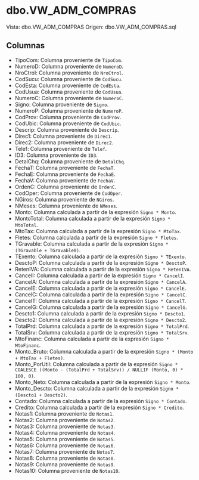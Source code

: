 # dbo.VW_ADM_COMPRAS

Vista: dbo.VW_ADM_COMPRAS
Origen: dbo.VW_ADM_COMPRAS.sql

## Columnas

- TipoCom: Columna proveniente de `TipoCom`.
- NumeroD: Columna proveniente de `NumeroD`.
- NroCtrol: Columna proveniente de `NroCtrol`.
- CodSucu: Columna proveniente de `CodSucu`.
- CodEsta: Columna proveniente de `CodEsta`.
- CodUsua: Columna proveniente de `CodUsua`.
- NumeroC: Columna proveniente de `NumeroC`.
- Signo: Columna proveniente de `Signo`.
- NumeroP: Columna proveniente de `NumeroP`.
- CodProv: Columna proveniente de `CodProv`.
- CodUbic: Columna proveniente de `CodUbic`.
- Descrip: Columna proveniente de `Descrip`.
- Direc1: Columna proveniente de `Direc1`.
- Direc2: Columna proveniente de `Direc2`.
- Telef: Columna proveniente de `Telef`.
- ID3: Columna proveniente de `ID3`.
- DetalChq: Columna proveniente de `DetalChq`.
- FechaT: Columna proveniente de `FechaT`.
- FechaE: Columna proveniente de `FechaE`.
- FechaV: Columna proveniente de `FechaV`.
- OrdenC: Columna proveniente de `OrdenC`.
- CodOper: Columna proveniente de `CodOper`.
- NGiros: Columna proveniente de `NGiros`.
- NMeses: Columna proveniente de `NMeses`.
- Monto: Columna calculada a partir de la expresión `Signo * Monto`.
- MontoTotal: Columna calculada a partir de la expresión `Signo * MtoTotal`.
- MtoTax: Columna calculada a partir de la expresión `Signo * MtoTax`.
- Fletes: Columna calculada a partir de la expresión `Signo * Fletes`.
- TGravable: Columna calculada a partir de la expresión `Signo * (TGravable + TGravable0)`.
- TExento: Columna calculada a partir de la expresión `Signo * TExento`.
- DesctoP: Columna calculada a partir de la expresión `Signo * DesctoP`.
- RetenIVA: Columna calculada a partir de la expresión `Signo * RetenIVA`.
- CancelI: Columna calculada a partir de la expresión `Signo * CancelI`.
- CancelA: Columna calculada a partir de la expresión `Signo * CancelA`.
- CancelE: Columna calculada a partir de la expresión `Signo * CancelE`.
- CancelC: Columna calculada a partir de la expresión `Signo * CancelC`.
- CancelT: Columna calculada a partir de la expresión `Signo * CancelT`.
- CancelG: Columna calculada a partir de la expresión `Signo * CancelG`.
- Descto1: Columna calculada a partir de la expresión `Signo * Descto1`.
- Descto2: Columna calculada a partir de la expresión `Signo * Descto2`.
- TotalPrd: Columna calculada a partir de la expresión `Signo * TotalPrd`.
- TotalSrv: Columna calculada a partir de la expresión `Signo * TotalSrv`.
- MtoFinanc: Columna calculada a partir de la expresión `Signo * MtoFinanc`.
- Monto_Bruto: Columna calculada a partir de la expresión `Signo * (Monto + MtoTax + Fletes)`.
- Monto_PorUtil: Columna calculada a partir de la expresión `Signo * COALESCE ((Monto - (TotalPrd + TotalSrv)) / NULLIF (Monto, 0) * 100, 0)`.
- Monto_Neto: Columna calculada a partir de la expresión `Signo * Monto`.
- Monto_Descto: Columna calculada a partir de la expresión `Signo * (Descto1 + Descto2)`.
- Contado: Columna calculada a partir de la expresión `Signo * Contado`.
- Credito: Columna calculada a partir de la expresión `Signo * Credito`.
- Notas1: Columna proveniente de `Notas1`.
- Notas2: Columna proveniente de `Notas2`.
- Notas3: Columna proveniente de `Notas3`.
- Notas4: Columna proveniente de `Notas4`.
- Notas5: Columna proveniente de `Notas5`.
- Notas6: Columna proveniente de `Notas6`.
- Notas7: Columna proveniente de `Notas7`.
- Notas8: Columna proveniente de `Notas8`.
- Notas9: Columna proveniente de `Notas9`.
- Notas10: Columna proveniente de `Notas10`.
